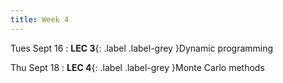 ```yaml
---
title: Week 4
---
```


Tues Sept 16
: **LEC 3**{: .label .label-grey }Dynamic programming

Thu Sept 18
: **LEC 4**{: .label .label-grey }Monte Carlo methods